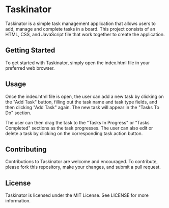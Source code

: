 # Taskinator
Taskinator is a simple task management application that allows users to add, manage and complete tasks in a board. This project consists of an HTML, CSS, and JavaScript file that work together to create the application.

## Getting Started
To get started with Taskinator, simply open the index.html file in your preferred web browser.

## Usage
Once the index.html file is open, the user can add a new task by clicking on the "Add Task" button, filling out the task name and task type fields, and then clicking "Add Task" again. The new task will appear in the "Tasks To Do" section.

The user can then drag the task to the "Tasks In Progress" or "Tasks Completed" sections as the task progresses. The user can also edit or delete a task by clicking on the corresponding task action button.

## Contributing
Contributions to Taskinator are welcome and encouraged. To contribute, please fork this repository, make your changes, and submit a pull request.

## License
Taskinator is licensed under the MIT License. See LICENSE for more information.